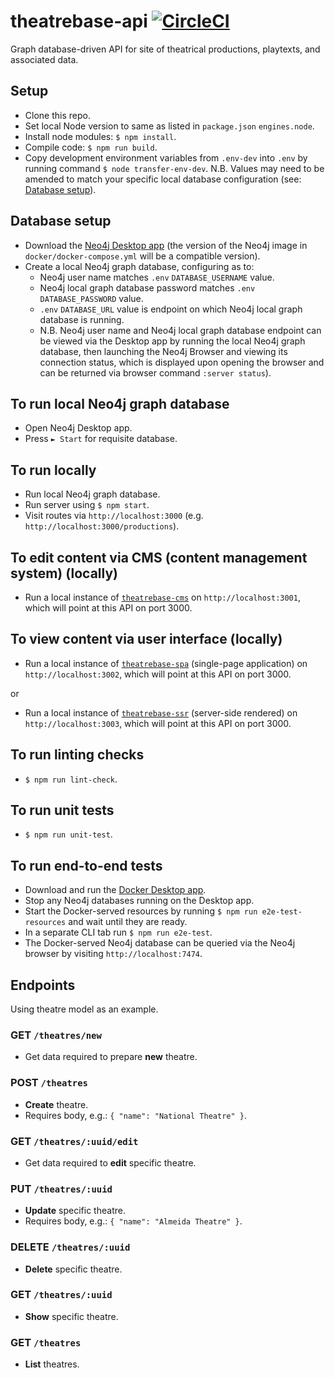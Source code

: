 # theatrebase-api [![CircleCI](https://circleci.com/gh/andygout/theatrebase-api.svg?style=svg)](https://circleci.com/gh/andygout/theatrebase-api)

Graph database-driven API for site of theatrical productions, playtexts, and associated data.

## Setup
- Clone this repo.
- Set local Node version to same as listed in `package.json` `engines.node`.
- Install node modules: `$ npm install`.
- Compile code: `$ npm run build`.
- Copy development environment variables from `.env-dev` into `.env` by running command `$ node transfer-env-dev`. N.B. Values may need to be amended to match your specific local database configuration (see: [Database setup](https://github.com/andygout/theatrebase-api#user-content-database-setup)).

## Database setup
- Download the [Neo4j Desktop app](https://neo4j.com/download) (the version of the Neo4j image in `docker/docker-compose.yml` will be a compatible version).
- Create a local Neo4j graph database, configuring as to:
	- Neo4j user name matches `.env` `DATABASE_USERNAME` value.
	- Neo4j local graph database password matches `.env` `DATABASE_PASSWORD` value.
	- `.env` `DATABASE_URL` value is endpoint on which Neo4j local graph database is running.
	- N.B. Neo4j user name and Neo4j local graph database endpoint can be viewed via the Desktop app by running the local Neo4j graph database, then launching the Neo4j Browser and viewing its connection status, which is displayed upon opening the browser and can be returned via browser command `:server status`).

## To run local Neo4j graph database
- Open Neo4j Desktop app.
- Press `► Start` for requisite database.

## To run locally
- Run local Neo4j graph database.
- Run server using `$ npm start`.
- Visit routes via `http://localhost:3000` (e.g. `http://localhost:3000/productions`).

## To edit content via CMS (content management system) (locally)
- Run a local instance of [`theatrebase-cms`](https://github.com/andygout/theatrebase-cms) on `http://localhost:3001`, which will point at this API on port 3000.

## To view content via user interface (locally)
- Run a local instance of [`theatrebase-spa`](https://github.com/andygout/theatrebase-spa) (single-page application) on `http://localhost:3002`, which will point at this API on port 3000.

or

- Run a local instance of [`theatrebase-ssr`](https://github.com/andygout/theatrebase-ssr) (server-side rendered) on `http://localhost:3003`, which will point at this API on port 3000.

## To run linting checks
- `$ npm run lint-check`.

## To run unit tests
- `$ npm run unit-test`.

## To run end-to-end tests
- Download and run the [Docker Desktop app](https://www.docker.com/products/docker-desktop).
- Stop any Neo4j databases running on the Desktop app.
- Start the Docker-served resources by running `$ npm run e2e-test-resources` and wait until they are ready.
- In a separate CLI tab run `$ npm run e2e-test`.
- The Docker-served Neo4j database can be queried via the Neo4j browser by visiting `http://localhost:7474`.

## Endpoints
Using theatre model as an example.

### GET `/theatres/new`
- Get data required to prepare **new** theatre.

### POST `/theatres`
- **Create** theatre.
- Requires body, e.g.: `{ "name": "National Theatre" }`.

### GET `/theatres/:uuid/edit`
- Get data required to **edit** specific theatre.

### PUT `/theatres/:uuid`
- **Update** specific theatre.
- Requires body, e.g.: `{ "name": "Almeida Theatre" }`.

### DELETE `/theatres/:uuid`
- **Delete** specific theatre.

### GET `/theatres/:uuid`
- **Show** specific theatre.

### GET `/theatres`
- **List** theatres.

